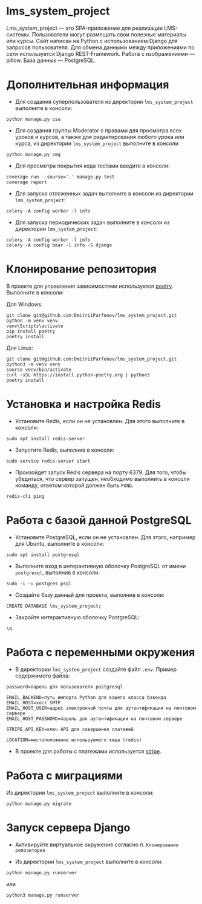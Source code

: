 # lms_system_project

Lms_system_project — это SPA-приложение для реализации LMS-системы. Пользователи могут размещать свои полезные материалы или курсы.
Сайт написан на Python с использованием Django для запросов пользователя. Для обмена данными между приложениями по сети используется Django REST-Framework. 
Работа с изображениями — pillow. База данных — PostgreSQL.

# Дополнительная информация

- Для создания суперпользователя из директории `lms_system_project` выполните в консоли: </br>
```
python manage.py csu
```
- Для создания группы Moderator с правами для просмотра всех уроков и курсов, а также для редактирования любого урока
или курса, из директории `lms_system_project` выполните в консоли
```
python manage.py cmg
```
- Для просмотра покрытия кода тестами введите в консоли:
```
coverage run --sourse='.' manage.py test
coverage report
```

- Для запуска отложенных задач выполните в консоли из директории `lms_system_project`: </br>
```
celery -A config worker -l info
```

- Для запуска периодических задач выполните в консоли из директории `lms_system_project`: </br>
```
celery -A config worker -l info
celery -A config bear -l info -S django
```

# Клонирование репозитория

В проекте для управления зависимостями используется [poetry](https://python-poetry.org/). </br>
Выполните в консоли: </br>

Для Windows: </br>
```
git clone git@github.com:DmitriiParfenov/lms_system_project.git
python -m venv venv
venv\Scripts\activate
pip install poetry
poetry install
```

Для Linux: </br>
```
git clone git@github.com:DmitriiParfenov/lms_system_project.git
python3 -m venv venv
source venv/bin/activate
curl -sSL https://install.python-poetry.org | python3
poetry install
```
# Установка и настройка Redis

- Установите Redis, если он не установлен. Для этого выполните в консоли:
```
sudo apt install redis-server
``` 
- Запустите Redis, выполнив в консоли:
```
sudo service redis-server start
``` 
- Произойдет запуск Redis сервера на порту 6379. Для того, чтобы убедиться, что сервер запущен, необходимо выполнить
в консоли команду, ответом которой должен быть `PONG`.
```
redis-cli ping
```

# Работа с базой данной PostgreSQL

- Установите PostgreSQL, если он не установлен. Для этого, например для Ubuntu, выполните в консоли:
```
sudo apt install postgresql
```
- Выполните вход в интерактивную оболочку PostgreSQL от имени `postgresql`, выполнив в консоли:
```
sudo -i -u postgres psql
```
- Создайте базу данный для проекта, выполнив в консоли:
```
CREATE DATABASE lms_system_project;
```
- Закройте интерактивную оболочку PostgreSQL:
```
\q
```
# Работа с переменными окружения

- В директории `lms_system_project` создайте файл `.env`. Пример содержимого файла:
```
password=пароль для пользователя postgresql

EMAIL_BACKEND=путь импорта Python для вашего класса бэкенда
EMAIL_HOST=хост SMTP
EMAIL_HOST_USER=адрес электронной почты для аутентификации на почтовом сервере
EMAIL_HOST_PASSWORD=пароль для аутентификации на почтовом сервере

STRIPE_API_KEY=ключ API для совершения платежей

LOCATION=местоположение используемого кеша (redis)
```
- В проекте для работы с платежами используется [stripe](https://stripe.com/docs/api). </br>

# Работа с миграциями

Из директории `lms_system_project` выполните в консоли: </br>

```
python manage.py migrate
```

# Запуск сервера Django

- Активируйте виртуальное окружение согласно п. `Клонирование репозитория` </br>

- Из  директории `lms_system_project` выполните в консоли: </br>
```
python manage.py runserver
```  
или 
```
python3 manage.py runserver
```

